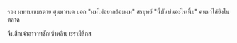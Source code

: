รอง ผบทบเขมรตาย
ฮุนมาเนต บอก "ผมไม่อยากย้อมผม" สรยุทย์ "นี่มันบ่นอะไรเนี่ย"
คนมาไล่ยิงในตลาด

จีนสึกเจ่าอาวาทซักเซ้าหลิน เะรามีสีกส